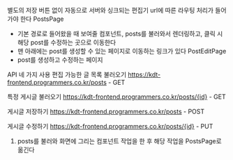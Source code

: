 별도의 저장 버튼 없이 자동으로 서버와 싱크되는 편집기
url에 따른 라우팅 처리가 들어가야 한다
PostsPage
- 기본 경로로 들어왔을 때 보여줄 컴포넌트, posts를 불러와서 렌더링하고, 클릭 시 해당 post를 수정하는 곳으로 이동한다
- 맨 아래에는 post를 생성할 수 있는 페이지로 이동하는 링크가 있다
PostEditPage
- post를 생성하고 수정하는 페이지

API 네 가지 사용
편집 가능한 글 목록 불러오기
https://kdt-frontend.programmers.co.kr/posts - GET

특정 게시글 불러오기
https://kdt-frontend.programmers.co.kr/posts/{id} - GET

게시글 저장하기
https://kdt-frontend.programmers.co.kr/posts - POST

게시글 수정하기
https://kdt-frontend.programmers.co.kr/posts/{id} - PUT

1. posts를 불러와 화면에 그리는 컴포넌트 작업을 한 후 해당 작업을 PostsPage로 옮긴다